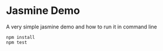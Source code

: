 Jasmine Demo
============

A very simple jasmine demo and how to run it in command line

```
npm install
npm test
```